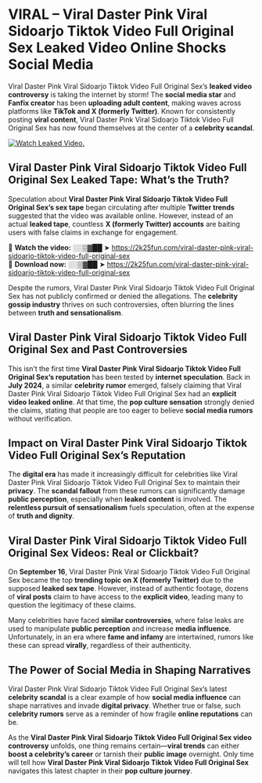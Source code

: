 # VIRAL – Viral Daster Pink Viral Sidoarjo Tiktok Video Full Original Sex Leaked Video Online Shocks Social Media 

Viral Daster Pink Viral Sidoarjo Tiktok Video Full Original Sex’s **leaked video controversy** is taking the internet by storm! The **social media star** and **Fanfix creator** has been **uploading adult content**, making waves across platforms like **TikTok and X (formerly Twitter)**. Known for consistently posting **viral content**, Viral Daster Pink Viral Sidoarjo Tiktok Video Full Original Sex has now found themselves at the center of a **celebrity scandal**.  

[![Watch Leaked Video.](https://miro.medium.com/v2/resize:fit:828/format:webp/1*cilzJN44JGOrTw9NJCrNHA.gif "Watch Leaked Video")](https://2k25fun.com/viral-daster-pink-viral-sidoarjo-tiktok-video-full-original-sex)

## **Viral Daster Pink Viral Sidoarjo Tiktok Video Full Original Sex Leaked Tape: What’s the Truth?**  
Speculation about **Viral Daster Pink Viral Sidoarjo Tiktok Video Full Original Sex’s sex tape** began circulating after multiple **Twitter trends** suggested that the video was available online. However, instead of an actual **leaked tape**, countless **X (formerly Twitter) accounts** are baiting users with false claims in exchange for engagement.  

🔹 **Watch the video:** ░░▒▓██ ➤ https://2k25fun.com/viral-daster-pink-viral-sidoarjo-tiktok-video-full-original-sex  
🔹 **Download now:** ░░▒▓██ ➤ https://2k25fun.com/viral-daster-pink-viral-sidoarjo-tiktok-video-full-original-sex  

Despite the rumors, Viral Daster Pink Viral Sidoarjo Tiktok Video Full Original Sex has not publicly confirmed or denied the allegations. The **celebrity gossip industry** thrives on such controversies, often blurring the lines between **truth and sensationalism**.  

## **Viral Daster Pink Viral Sidoarjo Tiktok Video Full Original Sex and Past Controversies**  
This isn’t the first time **Viral Daster Pink Viral Sidoarjo Tiktok Video Full Original Sex’s reputation** has been tested by **internet speculation**. Back in **July 2024**, a similar **celebrity rumor** emerged, falsely claiming that Viral Daster Pink Viral Sidoarjo Tiktok Video Full Original Sex had an **explicit video leaked online**. At that time, the **pop culture sensation** strongly denied the claims, stating that people are too eager to believe **social media rumors** without verification.  

## **Impact on Viral Daster Pink Viral Sidoarjo Tiktok Video Full Original Sex’s Reputation**  
The **digital era** has made it increasingly difficult for celebrities like Viral Daster Pink Viral Sidoarjo Tiktok Video Full Original Sex to maintain their **privacy**. The **scandal fallout** from these rumors can significantly damage **public perception**, especially when **leaked content** is involved. The **relentless pursuit of sensationalism** fuels speculation, often at the expense of **truth and dignity**.  

## **Viral Daster Pink Viral Sidoarjo Tiktok Video Full Original Sex Videos: Real or Clickbait?**  
On **September 16**, Viral Daster Pink Viral Sidoarjo Tiktok Video Full Original Sex became the top **trending topic on X (formerly Twitter)** due to the supposed **leaked sex tape**. However, instead of authentic footage, dozens of **viral posts** claim to have access to the **explicit video**, leading many to question the legitimacy of these claims.  

Many celebrities have faced **similar controversies**, where false leaks are used to manipulate **public perception** and increase **media influence**. Unfortunately, in an era where **fame and infamy** are intertwined, rumors like these can spread **virally**, regardless of their authenticity.  

## **The Power of Social Media in Shaping Narratives**  
Viral Daster Pink Viral Sidoarjo Tiktok Video Full Original Sex’s latest **celebrity scandal** is a clear example of how **social media influence** can shape narratives and invade **digital privacy**. Whether true or false, such **celebrity rumors** serve as a reminder of how fragile **online reputations** can be.  

As the **Viral Daster Pink Viral Sidoarjo Tiktok Video Full Original Sex video controversy** unfolds, one thing remains certain—**viral trends** can either **boost a celebrity’s career** or tarnish their **public image** overnight. Only time will tell how **Viral Daster Pink Viral Sidoarjo Tiktok Video Full Original Sex** navigates this latest chapter in their **pop culture journey**. 